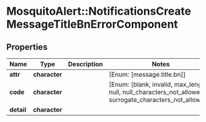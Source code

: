 # MosquitoAlert::NotificationsCreateMessageTitleBnErrorComponent


## Properties
Name | Type | Description | Notes
------------ | ------------- | ------------- | -------------
**attr** | **character** |  | [Enum: [message.title.bn]] 
**code** | **character** |  | [Enum: [blank, invalid, max_length, null, null_characters_not_allowed, surrogate_characters_not_allowed]] 
**detail** | **character** |  | 



